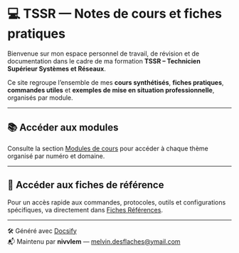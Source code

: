 # 💻 TSSR — Notes de cours et fiches pratiques

Bienvenue sur mon espace personnel de travail, de révision et de documentation dans le cadre de ma formation **TSSR – Technicien Supérieur Systèmes et Réseaux**.

Ce site regroupe l’ensemble de mes **cours synthétisés**, **fiches pratiques**, **commandes utiles** et **exemples de mise en situation professionnelle**, organisés par module.

---

## 📚 Accéder aux modules

Consulte la section [Modules de cours](modules.md) pour accéder à chaque thème organisé par numéro et domaine.

---

## 📎 Accéder aux fiches de référence

Pour un accès rapide aux commandes, protocoles, outils et configurations spécifiques, va directement dans [Fiches Références](fiches-références/README.md).

---

🛠 Généré avec [Docsify](https://docsify.js.org)  
📬 Maintenu par **nivvlem** — [melvin.desflaches@ymail.com](mailto:melvin.desflaches@ymail.com)
